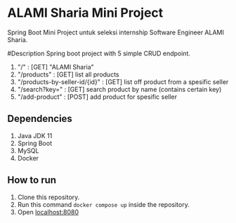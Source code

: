 # ALAMI Sharia Mini Project

Spring Boot Mini Project untuk seleksi internship Software Engineer ALAMI Sharia.

#Description
Spring boot project with 5 simple CRUD endpoint.
1. "/" : [GET] "ALAMI Sharia"
2. "/products" : [GET] list all products
3. "/products-by-seller-id/{id}" : [GET] list off product from a spesific seller
4. "/search?key=<key>" : [GET] search product by name (contains certain key)
4. "/add-product" : [POST] add product for spesific seller

## Dependencies
1. Java JDK 11
2. Spring Boot
3. MySQL
4. Docker

## How to run
1. Clone this repository.
2. Run this command `docker compose up` inside the repository.
3. Open [localhost:8080](http://localhost:8080)